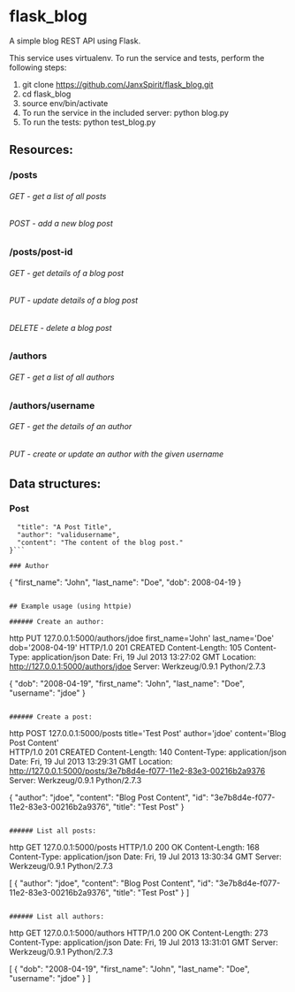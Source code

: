 flask_blog
==========

A simple blog REST API using Flask.

This service uses virtualenv. To run the service and tests, perform the following steps:

1. git clone https://github.com/JanxSpirit/flask_blog.git
2. cd flask_blog
3. source env/bin/activate
4. To run the service in the included server: python blog.py
5. To run the tests: python test_blog.py

## Resources:

### /posts
###### GET - get a list of all posts
###### POST - add a new blog post
### /posts/post-id
###### GET - get details of a blog post
###### PUT - update details of a blog post
###### DELETE - delete a blog post
### /authors
###### GET - get a list of all authors
### /authors/username
###### GET - get the details of an author
###### PUT - create or update an author with the given username

## Data structures:
### Post
```{
  "title": "A Post Title",
  "author": "validusername",
  "content": "The content of the blog post."
}```

### Author
```
{
  "first_name": "John",
  "last_name": "Doe",
  "dob": 2008-04-19
}
```

## Example usage (using httpie)

###### Create an author:
```
http PUT 127.0.0.1:5000/authors/jdoe first_name='John' last_name='Doe' dob='2008-04-19'
HTTP/1.0 201 CREATED
Content-Length: 105
Content-Type: application/json
Date: Fri, 19 Jul 2013 13:27:02 GMT
Location: http://127.0.0.1:5000/authors/jdoe
Server: Werkzeug/0.9.1 Python/2.7.3

{
    "dob": "2008-04-19", 
    "first_name": "John", 
    "last_name": "Doe", 
    "username": "jdoe"
}
```

###### Create a post:
```
http POST 127.0.0.1:5000/posts title='Test Post' author='jdoe' content='Blog Post Content'      
HTTP/1.0 201 CREATED
Content-Length: 140
Content-Type: application/json
Date: Fri, 19 Jul 2013 13:29:31 GMT
Location: http://127.0.0.1:5000/posts/3e7b8d4e-f077-11e2-83e3-00216b2a9376
Server: Werkzeug/0.9.1 Python/2.7.3

{
    "author": "jdoe", 
    "content": "Blog Post Content", 
    "id": "3e7b8d4e-f077-11e2-83e3-00216b2a9376", 
    "title": "Test Post"
}
```

###### List all posts:
```
http GET 127.0.0.1:5000/posts
HTTP/1.0 200 OK
Content-Length: 168
Content-Type: application/json
Date: Fri, 19 Jul 2013 13:30:34 GMT
Server: Werkzeug/0.9.1 Python/2.7.3

[
    {
        "author": "jdoe", 
        "content": "Blog Post Content", 
        "id": "3e7b8d4e-f077-11e2-83e3-00216b2a9376", 
        "title": "Test Post"
    }
]
```

###### List all authors:
```
http GET 127.0.0.1:5000/authors
HTTP/1.0 200 OK
Content-Length: 273
Content-Type: application/json
Date: Fri, 19 Jul 2013 13:31:01 GMT
Server: Werkzeug/0.9.1 Python/2.7.3

[
    {
        "dob": "2008-04-19", 
        "first_name": "John", 
        "last_name": "Doe", 
        "username": "jdoe"
    }
]
```